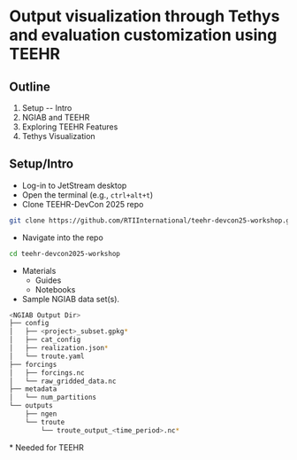 # Output visualization through Tethys and evaluation customization using TEEHR

## Outline
1. Setup -- Intro
2. NGIAB and TEEHR
3. Exploring TEEHR Features
4. Tethys Visualization

## Setup/Intro
- Log-in to JetStream desktop
- Open the terminal (e.g., `ctrl+alt+t`)
- Clone TEEHR-DevCon 2025 repo
```bash
git clone https://github.com/RTIInternational/teehr-devcon25-workshop.git
```
- Navigate into the repo

```bash
cd teehr-devcon2025-workshop
```
- Materials
  - Guides
  - Notebooks
- Sample NGIAB data set(s).
```bash
<NGIAB Output Dir>
├── config
│   ├── <project>_subset.gpkg*
│   ├── cat_config
│   ├── realization.json*
│   └── troute.yaml
├── forcings
│   ├── forcings.nc
│   └── raw_gridded_data.nc
├── metadata
│   └── num_partitions
└── outputs
    ├── ngen
    └── troute
        └── troute_output_<time_period>.nc*
```
\* Needed for TEEHR